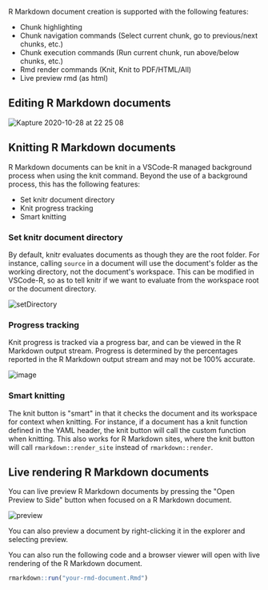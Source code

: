 R Markdown document creation is supported with the following features:

- Chunk highlighting
- Chunk navigation commands (Select current chunk, go to previous/next chunks,
  etc.)
- Chunk execution commands (Run current chunk, run above/below chunks, etc.)
- Rmd render commands (Knit, Knit to PDF/HTML/All)
- Live preview rmd (as html)

## Editing R Markdown documents

![Kapture 2020-10-28 at 22 25 08](https://user-images.githubusercontent.com/4662568/97449414-99a7b780-196c-11eb-9d2e-2c8eb5804d54.gif)

## Knitting R Markdown documents

R Markdown documents can be knit in a VSCode-R managed background process when
using the knit command. Beyond the use of a background process, this has the
following features:

- Set knitr document directory
- Knit progress tracking
- Smart knitting

### Set knitr document directory

By default, knitr evaluates documents as though they are the root folder. For
instance, calling `source` in a document will use the document's folder as the
working directory, not the document's workspace. This can be modified in
VSCode-R, so as to tell knitr if we want to evaluate from the workspace root or
the document directory.

![setDirectory](https://user-images.githubusercontent.com/60372411/132448957-ce47a04d-60e6-4a94-a914-fd9422927a35.png)

### Progress tracking

Knit progress is tracked via a progress bar, and can be viewed in the R Markdown
output stream. Progress is determined by the percentages reported in the R
Markdown output stream and may not be 100% accurate.

![image](https://user-images.githubusercontent.com/60372411/132447538-26ef1046-b530-449b-ac61-25d354ae4afb.png)

### Smart knitting

The knit button is "smart" in that it checks the document and its workspace for
context when knitting. For instance, if a document has a knit function defined
in the YAML header, the knit button will call the custom function when knitting.
This also works for R Markdown sites, where the knit button will call
`rmarkdown::render_site` instead of `rmarkdown::render`.

## Live rendering R Markdown documents

You can live preview R Markdown documents by pressing the "Open Preview to Side"
button when focused on a R Markdown document.

![preview](https://user-images.githubusercontent.com/60372411/132450498-1c5fae22-6a51-4eb4-9815-08bd29a52a13.png)

You can also preview a document by right-clicking it in the explorer and
selecting preview.

You can also run the following code and a browser viewer will open with live
rendering of the R Markdown document.

```r
rmarkdown::run("your-rmd-document.Rmd")
```
